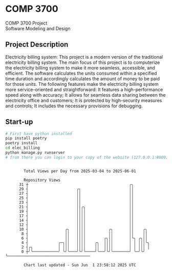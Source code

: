# COMP 3700
COMP 3700 Project  
Software Modeling and Design
## Project Description
Electricity billing system: This project is a modern version of the traditional electricity billing system. The main focus of this project is to computerize the electricity billing system to make it more seamless, accessible, and efficient. The software calculates the units consumed within a specified time duration and accordingly calculates the amount of money to be paid for those units. The following features make the electricity billing system more service-oriented and straightforward: It features a high-performance speed along with accuracy; It allows for seamless data sharing between the electricity office and customers; It is protected by high-security measures and controls; It includes the necessary provisions for debugging.

## Start-up
```bash
# First have python installed
pip install poetry
poetry install
cd elec_billing
python manage.py runserver
# from there you can login to your copy of the website (127.0.0.1:8000), default creds are admin/admin
```

```

        Total Views per Day from 2025-03-04 to 2025-06-01

        Repository Views
      31 ┼                                            ╭╮
      29 ┤                     ╭╮                     ││
      27 ┤                     ││                     ││
      25 ┤                     ││                     ││
      23 ┤                     ││                     ││
      21 ┤                     ││╭╮                   ││
      19 ┤                     ││││                   ││
      17 ┤                     ││││                   ││
      14 ┤                     ││││                   ││
      12 ┤                     ││││                   ││
      10 ┤                ╭╮   ││││          ╭╮       ││    ╭╮
       8 ┤                ││   ││││          ││       ││    ││
       6 ┤                ││   ││││        ╭╮││       │╰╮ ╭╮││
       4 ┤             ╭─╮││   ││││    ╭╮  ││││       │ │ │││╰╮
       2 ┤╭╮           │ │││   ││││    ││  ││││       │ │ │││ │
       0 ┼╯╰───────────╯ ╰╯╰───╯╰╯╰────╯╰──╯╰╯╰───────╯ ╰─╯╰╯ ╰────────────────────────────────────

        Chart last updated - Sun Jun  1 23:58:12 2025 UTC
        
```

